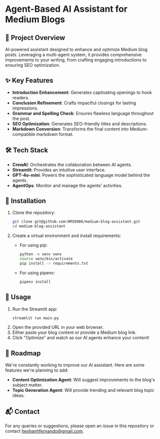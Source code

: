 # Agent-Based AI Assistant for Medium Blogs

## 🚀 Project Overview

AI-powered assistant designed to enhance and optimize Medium blog posts. Leveraging a multi-agent system, it provides comprehensive improvements to your writing, from crafting engaging introductions to ensuring SEO optimization.

## ✨ Key Features

- **Introduction Enhancement**: Generates captivating openings to hook readers.
- **Conclusion Refinement**: Crafts impactful closings for lasting impressions.
- **Grammar and Spelling Check**: Ensures flawless language throughout the post.
- **SEO Optimization**: Generates SEO-friendly titles and descriptions.
- **Markdown Conversion**: Transforms the final content into Medium-compatible markdown format.

## 🛠️ Tech Stack

- **CrewAI**: Orchestrates the collaboration between AI agents.
- **Streamlit**: Provides an intuitive user interface.
- **GPT-4o-mini**: Powers the sophisticated language model behind the agents.
- **AgentOps**: Monitor and manage the agents' activities.

## 🔧 Installation

1. Clone the repository:
    ```sh
    git clone git@github.com:HRS0986/medium-blog-assistant.git
    cd medium-blog-assistant
    ```

2. Create a virtual environment and install requirements:
    - For using pip:
        ```sh
        python -m venv venv
        source venv/bin/activate
        pip install -r requirements.txt
        ```
    - For using pipenv:
        ```sh
        pipenv install
        ```

## 🚀 Usage

1. Run the Streamlit app:
    ```sh
    streamlit run main.py
    ```
2. Open the provided URL in your web browser.
3. Either paste your blog content or provide a Medium blog link.
4. Click "Optimize" and watch as our AI agents enhance your content!

## 🔮 Roadmap

We're constantly working to improve our AI assistant. Here are some features we're planning to add:

- **Content Optimization Agent**: Will suggest improvements to the blog's subject matter.
- **Topic Generation Agent**: Will provide trending and relevant blog topic ideas.

## 📬 Contact

For any queries or suggestions, please open an issue in this repository or contact [heshanhfernando@gmail.com](heshanhfernando@gmail.com).
